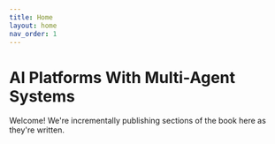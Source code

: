 ```yaml
---
title: Home
layout: home
nav_order: 1
---
```


# AI Platforms With Multi-Agent Systems

Welcome! We're incrementally publishing sections of the book here as they're written.

